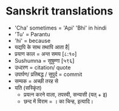 # Sanskrit translations

- 'Cha' sometimes = 'Api' 'Bhi' in hindi
- 'Tu' = Parantu
- 'hi' = because
- यद्यपि के साथ तथापि आता है|
- प्रयाण काल = अन्त समय [८:१०]
- Sushumna = सुषुम्णा [५९६]
- उध्दरण = citation/ quote
- उपार्पण/ प्रतिबद्ध / सुपुर्द = commit
- सम्यक = अच्छी तरह से
- यति (सस्कृिंत)
  - प्रयत्न करने वाला, तपस्वी, सन्यासी (यत् + इ)
  - छन्द में विराम = । का चिन्ह, इत्यादि।